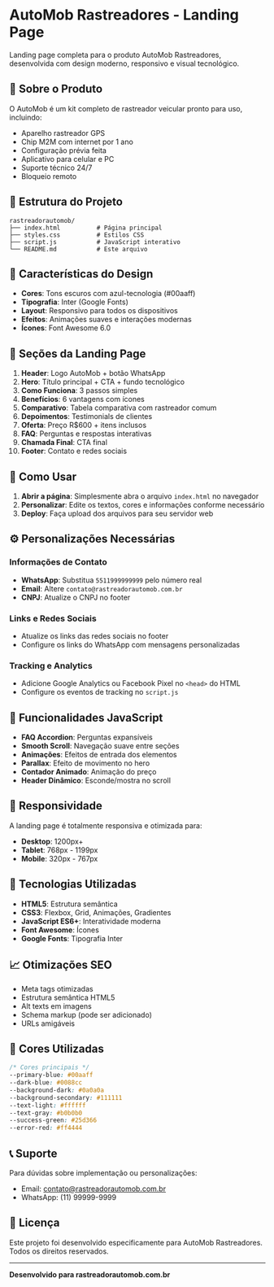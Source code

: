 # AutoMob Rastreadores - Landing Page

Landing page completa para o produto AutoMob Rastreadores, desenvolvida com design moderno, responsivo e visual tecnológico.

## 🚗 Sobre o Produto

O AutoMob é um kit completo de rastreador veicular pronto para uso, incluindo:
- Aparelho rastreador GPS
- Chip M2M com internet por 1 ano
- Configuração prévia feita
- Aplicativo para celular e PC
- Suporte técnico 24/7
- Bloqueio remoto

## 📁 Estrutura do Projeto

```
rastreadorautomob/
├── index.html          # Página principal
├── styles.css          # Estilos CSS
├── script.js           # JavaScript interativo
└── README.md           # Este arquivo
```

## 🎨 Características do Design

- **Cores**: Tons escuros com azul-tecnologia (#00aaff)
- **Tipografia**: Inter (Google Fonts)
- **Layout**: Responsivo para todos os dispositivos
- **Efeitos**: Animações suaves e interações modernas
- **Ícones**: Font Awesome 6.0

## 📱 Seções da Landing Page

1. **Header**: Logo AutoMob + botão WhatsApp
2. **Hero**: Título principal + CTA + fundo tecnológico
3. **Como Funciona**: 3 passos simples
4. **Benefícios**: 6 vantagens com ícones
5. **Comparativo**: Tabela comparativa com rastreador comum
6. **Depoimentos**: Testimonials de clientes
7. **Oferta**: Preço R$600 + itens inclusos
8. **FAQ**: Perguntas e respostas interativas
9. **Chamada Final**: CTA final
10. **Footer**: Contato e redes sociais

## 🚀 Como Usar

1. **Abrir a página**: Simplesmente abra o arquivo `index.html` no navegador
2. **Personalizar**: Edite os textos, cores e informações conforme necessário
3. **Deploy**: Faça upload dos arquivos para seu servidor web

## ⚙️ Personalizações Necessárias

### Informações de Contato
- **WhatsApp**: Substitua `5511999999999` pelo número real
- **Email**: Altere `contato@rastreadorautomob.com.br`
- **CNPJ**: Atualize o CNPJ no footer

### Links e Redes Sociais
- Atualize os links das redes sociais no footer
- Configure os links do WhatsApp com mensagens personalizadas

### Tracking e Analytics
- Adicione Google Analytics ou Facebook Pixel no `<head>` do HTML
- Configure os eventos de tracking no `script.js`

## 🎯 Funcionalidades JavaScript

- **FAQ Accordion**: Perguntas expansíveis
- **Smooth Scroll**: Navegação suave entre seções
- **Animações**: Efeitos de entrada dos elementos
- **Parallax**: Efeito de movimento no hero
- **Contador Animado**: Animação do preço
- **Header Dinâmico**: Esconde/mostra no scroll

## 📱 Responsividade

A landing page é totalmente responsiva e otimizada para:
- **Desktop**: 1200px+
- **Tablet**: 768px - 1199px
- **Mobile**: 320px - 767px

## 🔧 Tecnologias Utilizadas

- **HTML5**: Estrutura semântica
- **CSS3**: Flexbox, Grid, Animações, Gradientes
- **JavaScript ES6+**: Interatividade moderna
- **Font Awesome**: Ícones
- **Google Fonts**: Tipografia Inter

## 📈 Otimizações SEO

- Meta tags otimizadas
- Estrutura semântica HTML5
- Alt texts em imagens
- Schema markup (pode ser adicionado)
- URLs amigáveis

## 🎨 Cores Utilizadas

```css
/* Cores principais */
--primary-blue: #00aaff
--dark-blue: #0088cc
--background-dark: #0a0a0a
--background-secondary: #111111
--text-light: #ffffff
--text-gray: #b0b0b0
--success-green: #25d366
--error-red: #ff4444
```

## 📞 Suporte

Para dúvidas sobre implementação ou personalizações:
- Email: contato@rastreadorautomob.com.br
- WhatsApp: (11) 99999-9999

## 📄 Licença

Este projeto foi desenvolvido especificamente para AutoMob Rastreadores.
Todos os direitos reservados.

---

**Desenvolvido para rastreadorautomob.com.br**
